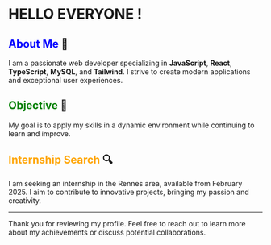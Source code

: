 # HELLO EVERYONE !

## <span style="color: blue;">**About Me**</span> 🌟

I am a passionate web developer specializing in **JavaScript**, **React**, **TypeScript**, **MySQL**, and **Tailwind**. I strive to create modern applications and exceptional user experiences.

## <span style="color: green;">**Objective**</span> 🎯

My goal is to apply my skills in a dynamic environment while continuing to learn and improve.

## <span style="color: orange;">**Internship Search**</span> 🔍

I am seeking an internship in the Rennes area, available from February 2025. I aim to contribute to innovative projects, bringing my passion and creativity.

---

Thank you for reviewing my profile. Feel free to reach out to learn more about my achievements or discuss potential collaborations.